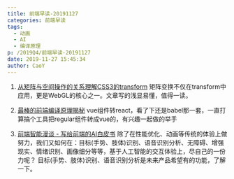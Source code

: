 ```yaml
---
title: 前端早读-20191127
categories: 前端早读
tags:
  - 动画
  - AI
  - 编译原理
p: /2019Q4/前端早读-20191127
date: 2019-11-27 15:45:34
author: CaoY
---
```


1. [从矩阵与空间操作的关系理解CSS3的transform](http://hcysun.me/2017/05/13/%E4%BB%8E%E7%9F%A9%E9%98%B5%E4%B8%8E%E7%A9%BA%E9%97%B4%E6%93%8D%E4%BD%9C%E7%9A%84%E5%85%B3%E7%B3%BB%E7%90%86%E8%A7%A3CSS3%E7%9A%84transform/)
矩阵变换不仅在transform中应用，更是WebGL的核心之一。文章写的浅显易懂，值得一读。

2. [最棒的前端编译原理揭秘](https://juejin.im/post/5dde0897f265da05f0284848)
vue组件转react，看了下还是babel那一套，一直打算搞个工具把regular组件转成vue的，有兴趣一起做的举手

3. [前端智能漫谈 - 写给前端的AI白皮书](https://mp.weixin.qq.com/s/K7MAceTNiMeVI_vnjET_mg)
除了在性能优化、动画等传统的体验上做努力，我们又如何在：目标(手势、肢体)识别、语音识别分析、无障碍、增强现实、情绪识别、画像细分等等，基于人工智能的交互体验上，尽自己的一份力呢？
目标(手势、肢体)识别、语音识别分析是未来产品希望有的功能，了解一下。